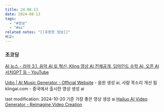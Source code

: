 ```yaml
---
title: 24.08.13
date: 2024-08-13
tags:
  - "#정보"
  - "#ai"
related notes: "[[유용한 정보]]"
비고:
---
```

### 조코딩
[AI 뉴스 - 라마 3.1, 음악 AI 또 혁신, Kling 영상 AI 전체공개, 딥마인드 수학 AI, 오픈 AI 서치GPT 등 - YouTube](https://www.youtube.com/watch?v=RtDJ2j6dnhw&t=965s)

[Udio | AI Music Generator - Official Website](https://www.udio.com/create) - 음원 생성 ai, 사람 목소리 개선 됨
klingai.com - 중국에서 출시한 영상 생성 ai

last modification: 2024-10-20 기준 가장 좋은 영상 생성 ai
[Hailuo AI Video Generator - Reimagine Video Creation](https://hailuoai.video/)
